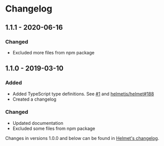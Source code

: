# Changelog

## 1.1.1 - 2020-06-16

### Changed

- Excluded more files from npm package

## 1.1.0 - 2019-03-10

### Added

- Added TypeScript type definitions. See [#1](https://github.com/helmetjs/ienoopen/pull/1) and [helmetjs/helmet#188](https://github.com/helmetjs/helmet/issues/188)
- Created a changelog

### Changed

- Updated documentation
- Excluded some files from npm package

Changes in versions 1.0.0 and below can be found in [Helmet's changelog](https://github.com/helmetjs/helmet/blob/master/CHANGELOG.md).

